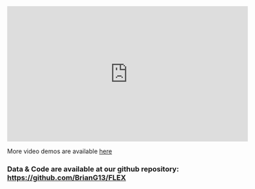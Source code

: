 


<p align="center"><iframe width="560" height="315" src="https://www.youtube.com/embed/nMMmfWxA3xI" frameborder="0" allow="autoplay; encrypted-media" allowfullscreen></iframe></p>

More video demos are available [here](https://github.com/BrianG13/FLEX/tree/gh-pages/videos)
### Data & Code are available at our github repository: https://github.com/BrianG13/FLEX

<!--- 
## Welcome to GitHub Pages



You can use the [editor on GitHub](https://github.com/BrianG13/FLEX/edit/gh-pages/index.md) to maintain and preview the content for your website in Markdown files.

Whenever you commit to this repository, GitHub Pages will run [Jekyll](https://jekyllrb.com/) to rebuild the pages in your site, from the content in your Markdown files.

### Markdown

Markdown is a lightweight and easy-to-use syntax for styling your writing. It includes conventions for

```markdown
Syntax highlighted code block

# Header 1
## Header 2
### Header 3

- Bulleted
- List

1. Numbered
2. List

**Bold** and _Italic_ and `Code` text

[Link](url) and ![Image](src)
```

For more details see [GitHub Flavored Markdown](https://guides.github.com/features/mastering-markdown/).

### Jekyll Themes

Your Pages site will use the layout and styles from the Jekyll theme you have selected in your [repository settings](https://github.com/BrianG13/FLEX/settings). The name of this theme is saved in the Jekyll `_config.yml` configuration file.

### Support or Contact

Having trouble with Pages? Check out our [documentation](https://docs.github.com/categories/github-pages-basics/) or [contact support](https://support.github.com/contact) and we’ll help you sort it out.
-->
